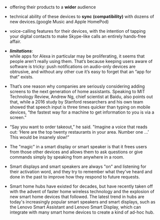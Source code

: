- offering their products to a **wider** audience
- technical ability of these devices to **sync** **(compatibility)** with dozens of new devices.(google Music and Apple HomePod)
- voice-calling features for their devices, with the intention of tapping your digital contacts to make Skype-like calls an entirely hands-free affair.
- ***limitations***:\
while apps for Alexa in particular may be proliferating, it seems that people aren’t really using them. That’s because keeping users aware of software is tricky: push notifications on audio-only devices are obtrusive, and without any other cue it’s easy to forget that an “app for that” exists.

- That’s one reason why companies are seriously considering adding screens to the next generation of home assistants. Speaking to MIT Technology Review, Andrew Ng, chief scientist at Baidu, also points out that, while a 2016 study by Stanford researchers and his own team showed that speech input is three times quicker than typing on mobile devices, “the fastest way for a machine to get information to you is via a screen.”

- “Say you want to order takeout,” he said. "Imagine a voice that reads out: ‘Here are the top twenty restaurants in your area. Number one …’ This would be insanely slow!”

- The "magic" in a smart display or smart speaker is that it frees users from those other devices and allows them to ask questions or give commands simply by speaking from anywhere in a room.

- Smart displays and smart speakers are always "on" and listening for their activation word, and they try to remember what they've heard and done in the past to improve how they respond to future requests. 

- Smart home hubs have existed for decades, but have recently taken off with the advent of faster home wireless technology and the explosion of new smart home devices that followed. The latest trend in hubs are today's increasingly popular smart speakers and smart displays, such as the Lenovo Smart Assistant and Lenovo Smart Display, which can integrate with many smart home devices to create a kind of ad-hoc hub.
